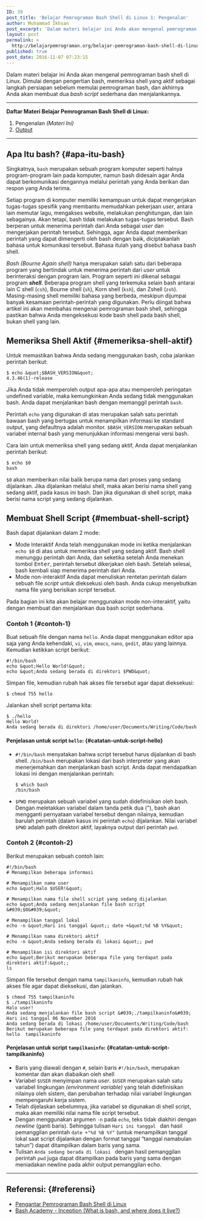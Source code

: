 ```yaml
---
ID: 39
post_title: 'Belajar Pemrograman Bash Shell di Linux 1: Pengenalan'
author: Muhammad Ikhsan
post_excerpt: 'Dalam materi belajar ini Anda akan mengenal pemrograman bash shell di Linux. Dimulai dengan pengertian bash, memeriksa shell yang aktif sebagai langkah persiapan sebelum memulai pemrograman bash, dan akhirnya Anda akan membuat dua <em>bash script</em> sederhana dan menjalankannya.'
layout: post
permalink: >
  http://belajarpemrograman.org/belajar-pemrograman-bash-shell-di-linux-1-pengenalan/
published: true
post_date: 2016-11-07 07:23:15
---
```

Dalam materi belajar ini Anda akan mengenal pemrograman bash shell di Linux. Dimulai dengan pengertian bash, memeriksa shell yang aktif sebagai langkah persiapan sebelum memulai pemrograman bash, dan akhirnya Anda akan membuat dua *bash script* sederhana dan menjalankannya.

------------------------------------------------------------------------

__Daftar Materi Belajar Pemrograman Bash Shell di Linux:__
1.  Pengenalan _(Materi Ini)_
2.  [Output](https://belajarpemrograman.org/belajar-pemrograman-bash-shell-di-linux-2-output/)

------------------------------------------------------------------------

Apa Itu bash? {#apa-itu-bash}
-------------

Singkatnya, `bash` merupakan sebuah program komputer seperti halnya program-program lain pada komputer, namun bash didesain agar Anda dapat berkomunikasi dengannya melalui perintah yang Anda berikan dan respon yang Anda terima.

Setiap program di komputer memiliki kemampuan untuk dapat mengerjakan tugas-tugas spesifik yang membantu memudahkan pekerjaan *user*, antara lain memutar lagu, mengakses website, melakukan penghitungan, dan lain sebagainya. Akan tetapi, bash tidak melakukan tugas-tugas tersebut. Bash berperan untuk menerima perintah dari Anda sebagai *user* dan mengerjakan perintah tersebut. Sehingga, agar Anda dapat memberikan perintah yang dapat dimengerti oleh bash dengan baik, diciptakanlah bahasa untuk komunikasi tersebut. Bahasa itulah yang disebut bahasa bash shell.

*Bash (Bourne Again shell)* hanya merupakan salah satu dari beberapa program yang bertindak untuk menerima perintah dari *user* untuk berinteraksi dengan program lain. Program seperti ini dikenal sebagai program ***shell***. Beberapa program shell yang terkemuka selain bash antarai lain C shell (`csh`), Bourne shell (`sh`), Korn shell (`ksh`), dan Zshell (`zsh`). Masing-masing shell memiliki bahasa yang berbeda, meskipun dijumpai banyak kesamaan perintah-perintah yang digunakan. Perlu diingat bahwa artikel ini akan membahas mengenai pemrograman bash shell, sehingga pastikan bahwa Anda mengeksekusi kode bash shell pada bash shell, bukan shell yang lain.

Memeriksa Shell Aktif {#memeriksa-shell-aktif}
---------------------

Untuk memastikan bahwa Anda sedang menggunakan bash, coba jalankan perintah berikut:

```
$ echo &quot;$BASH_VERSION&quot;
4.3.46(1)-release
```

Jika Anda tidak memperoleh output apa-apa atau memperoleh peringatan undefined variable, maka kemungkinkan Anda sedang tidak menggunakan bash. Anda dapat menjalankan bash dengan memanggil perintah `bash`.

Perintah <code>echo</code> yang digunakan di atas merupakan salah satu perintah bawaan bash yang bertugas untuk menampilkan informasi ke standard output, yang defaultnya adalah monitor. <code>$BASH_VERSION</code> merupakan sebuah variabel internal bash yang menunjukkan informasi mengenai versi bash.

Cara lain untuk memeriksa shell yang sedang aktif, Anda dapat menjalankan perintah berikut:

```
$ echo $0
bash
```

`$0` akan memberikan nilai balik berupa nama dari proses yang sedang dijalankan. Jika dijalankan melalui shell, maka akan berisi nama shell yang sedang aktif, pada kasus ini bash. Dan jika digunakan di shell script, maka berisi nama script yang sedang dijalankan.

Membuat Shell Script {#membuat-shell-script}
--------------------

Bash dapat dijalankan dalam 2 mode:

-   Mode Interaktif
    Anda telah menggunakan mode ini ketika menjalankan `echo $0` di atas untuk memeriksa shell yang sedang aktif. Bash shell menunggu perintah dari Anda, dan seketika setelah Anda menekan tombol <kbd>Enter</kbd>, perintah tersebut dikerjakan oleh bash. Setelah selesai, bash kembali siap menerima perintah dari Anda.
-   Mode non-interaktif
    Anda dapat menuliskan rentetan perintah dalam sebuah file *script* untuk dieksekusi oleh bash. Anda cukup menyebutkan nama file yang berisikan *script* tersebut.

Pada bagian ini kita akan belajar menggunakan mode non-interaktif, yaitu dengan membuat dan menjalankan dua bash script sederhana.

### Contoh 1 {#contoh-1}

Buat sebuah file dengan nama `hello`. Anda dapat menggunakan editor apa saja yang Anda kehendaki, `vi`, `vim`, `emacs`, `nano`, `gedit`, atau yang lainnya. Kemudian ketikkan script berikut:

~~~~~~~~~~~~~~~~~~~~~~~~~~~~~~~~~~~~~~~~~~~~~~~~~~~~~~~~~~~~~~~~~~~~~~~~~~ {.language-bash .line-numbers}
#!/bin/bash
echo &quot;Hello World!&quot;
echo &quot;Anda sedang berada di direktori $PWD&quot;
~~~~~~~~~~~~~~~~~~~~~~~~~~~~~~~~~~~~~~~~~~~~~~~~~~~~~~~~~~~~~~~~~~~~~~~~~~

Simpan file, kemudian rubah hak akses file tersebut agar dapat dieksekusi:

```
$ chmod 755 hello
```

Jalankan shell script pertama kita:

```
$ ./hello
Hello World!
Anda sedang berada di direktori /home/user/Documents/Writing/Code/bash
```

#### Penjelasan untuk script `hello`: {#catatan-untuk-script-hello}

-   `#!/bin/bash` menyatakan bahwa script tersebut harus dijalankan di bash shell. `/bin/bash` merupakan lokasi dari bash interpreter yang akan menerjemahkan dan menjalankan bash script. Anda dapat mendapatkan lokasi ini dengan menjalankan perintah:

    ```
    $ which bash
    /bin/bash
    ```

-   `$PWD` merupakan sebuah variabel yang sudah didefinisikan oleh bash. Dengan meletakkan variabel dalam tanda petik dua ("), bash akan mengganti pernyataan variabel tersebut dengan nilainya, kemudian barulah perintah (dalam kasus ini perintah `echo`) dijalankan. Nilai variabel `$PWD` adalah path direktori aktif, layaknya output dari perintah `pwd`.

### Contoh 2 {#contoh-2}

Berikut merupakan sebuah contoh lain:

~~~~~~~~~~~~~~~~~~~~~~~~~~~~~~~~~~~~~~~~~~~~~~~~~~~~~~~~~~~~~~~~~~~~~~~~~~ {.language-bash .line-numbers}
#!/bin/bash
# Menampilkan beberapa informasi
 
# Menampilkan nama user
echo &quot;Halo $USER!&quot;
 
# Menampilkan nama file shell script yang sedang dijalankan
echo &quot;Anda sedang menjalankan file bash script &#039;$0&#039;&quot;
 
# Menampilkan tanggal lokal
echo -n &quot;Hari ini tanggal &quot;; date +&quot;%d %B %Y&quot;
 
# Menampilkan nama direktori aktif
echo -n &quot;Anda sedang berada di lokasi &quot;; pwd
 
# Menampilkan isi direktori aktif
echo &quot;Berikut merupakan beberapa file yang terdapat pada direktori aktif:&quot;;
ls
~~~~~~~~~~~~~~~~~~~~~~~~~~~~~~~~~~~~~~~~~~~~~~~~~~~~~~~~~~~~~~~~~~~~~~~~~~

Simpan file tersebut dengan nama `tampilkaninfo`, kemudian rubah hak
akses file agar dapat dieksekusi, dan jalankan.

```
$ chmod 755 tampilkaninfo
$ ./tampilkaninfo
Halo user!
Anda sedang menjalankan file bash script &#039;./tampilkaninfo&#039;
Hari ini tanggal 06 November 2016
Anda sedang berada di lokasi /home/user/Documents/Writing/Code/bash
Berikut merupakan beberapa file yang terdapat pada direktori aktif:
hello  tampilkaninfo
```

#### Penjelasan untuk script `tampilkaninfo`: {#catatan-untuk-script-tampilkaninfo}

-   Baris yang diawali dengan `#`, selain baris `#!/bin/bash`, merupakan komentar dan akan diabaikan oleh shell
-   Variabel `$USER` menyimpan nama *user*. `$USER` merupakan salah satu variabel lingkungan *(environment variable)* yang telah didefinisikan nilainya oleh sistem, dan perubahan terhadap nilai variabel lingkungan mempengaruhi kerja sistem.
-   Telah dijelaskan sebelumnya, jika variabel `$0` digunakan di shell script, maka akan memiliki nilai nama file script tersebut.
-   Dengan menggunakan argumen `-n` pada `echo`, teks tidak diakhiri dengan *newline* (ganti baris). Sehingga tulisan `Hari ini tanggal ` dan hasil pemanggilan perintah `date +"%d %B %Y"` (untuk menampilkan tanggal lokal saat script dijalankan dengan format tanggal “tanggal namabulan tahun”) dapat ditampilkan dalam baris yang sama.
-   Tulisan `Anda sedang berada di lokasi ` dengan hasil pemanggilan perintah `pwd` juga dapat ditampilkan pada baris yang sama dengan meniadakan newline pada akhir output pemanggilan echo.

------------------------------------------------------------------------

## Referensi: {#referensi}

-   [Pengantar Pemrograman Bash Shell di Linux](https://pemula.linux.or.id/programming/bash-shell.html)
-   [Bash Academy - Inception (What is bash, and where does it live?)](http://guide.bash.academy/inception/)